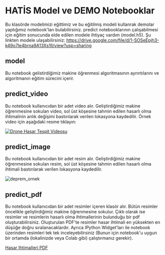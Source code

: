 # HATİS Model ve DEMO Notebooklar

Bu klasörde modelimizi eğittimiz ve bu eğitilmiş modeli kullanrak demolar yaptığımız notebook'ları bulabilirsiniz. predict notebooklarının çalışabilmesi için eğitim sonucunda elde edilen modele ihtiyaç vardım (model.h5). Şu linkten modele ulaşabilirsiniz: https://drive.google.com/file/d/1-SOSeEpjh3-k49o7le4brna9A13Xs1ll/view?usp=sharing

## model

Bu notebook gelistirdiğimiz makine öğrenmesi algoritmasının ayrıntılarını ve algoritmanın eğitim sürecini içerir.

## predict_video

Bu notebook kullanıcıdan bir adet video alır. Geliştirdiğimiz makine öğrenmesine sokulan video, sol üst köşesine tahmin edilen hasarlı olma ihtimalinin anlık değişimi bastırılarak verilen lokasyona kaydedilir. Örnek video için aşağıdaki resme tıklayın:

[![Drone Hasar Tespit Videosu](https://img.youtube.com/vi/G46-tUq9-20/0.jpg)](https://www.youtube.com/watch?v=G46-tUq9-20)

## predict_image

Bu notebook kullanıcıdan bir adet resim alır. Geliştirdiğimiz makine öğrenmesine sokulan resim, sol üst köşesine tahmin edilen hasarlı olma ihtimali bastırılarak verilen lokasyona kaydedilir.

![deprem_ornek](../figures/deprem_ornek.png) 

## predict_pdf

Bu notebook kullanıcıdan bir adet resimler içeren klasör alır. Bütün resimler öncelikle geliştirdiğimiz makine öğrenmesine sokulur. Çıktı olarak ise resimler ve resimlerin hasarlı olma ihtimallerinin bulunduğu bir pdf oluşturabilirsiniz. Oluşturulan PDF'te resimler hasar ihtimali en yüksekten en düşüğe doğru sıralanacaklardır. Ayrıca IPython Widget'ları ile notebook üzerinden resimleri tek tek inceleyebilirsiniz (Bunun için notebook'u uygun bir ortamda (lokalinizde veya Colab gibi) çalıştırmanız gerekir).

[Hasar Ihtimalleri PDF](hasar_ihtimalleri.pdf)